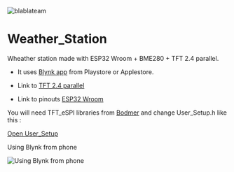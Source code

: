 ![blablateam](https://user-images.githubusercontent.com/29018157/121648752-1d478c00-ca98-11eb-948f-0f0667f0750b.png)


# Weather_Station
Wheather station made with ESP32 Wroom + BME280 + TFT 2.4 parallel.

* It uses [Blynk app](https://blynk.io/) from Playstore or Applestore.

* Link to [TFT 2.4 parallel](http://www.lcdwiki.com/2.4inch_Arduino_Display)

* Link to pinouts [ESP32 Wroom](https://learn.upesy.com/fr/boards/ESP32_Wroom_DevKit.html)


You will need TFT_eSPI libraries from [Bodmer](https://github.com/Bodmer/TFT_eSPI) and change User_Setup.h like this :

[Open User_Setup](https://github.com/kramer04/Weather_Station/files/6636456/User_Setup.txt)


Using Blynk from phone

![Using Blynk from phone](https://user-images.githubusercontent.com/29018157/121650505-e7a3a280-ca99-11eb-8593-2dd90c1d4df6.jpg)

